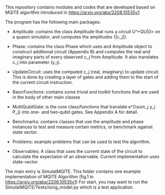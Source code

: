 This repository contains modules and codes that are developed based on MQITE algorithm introduced in https://arxiv.org/abs/2208.10535v1 

The program has the following main packages:

* Amplitude: contains the class Amplitude that runs a circuit U^+QU|0> on a quasm simulator, and computes the amplitudes {|c_j|}.

* Phase: contains the class Phase which uses and Amplitude object to construct additional circuit (Appendix B) and computes the real and imaginary parts of every observed c_j from Amplitude. It also translates c_j into parameter (y_j).

* UpdateCircuit: uses the computed c_j (real, imaginary) to update circuit. This is done by creating a layer of gates and adding them to the start of the current circuit instruction.

* BasicFunctions: contains some trivial and toolkit functions that are used in the body of other main classes

* MultiQubitGate: is the core class/functions that translate e^{\sum_j y_j P_j} into one- and two-qubit gates. See Appendix A for detail.

* Benchmarks: contains classes that use the amplitude and phase instances to test and measure certain metrics, or benchmark against state vector.

* Problems: example problems that can be used to test the algorithm.

* Observables: A class that uses the current state of the circuit to calculate the expectaion of an observable. Current implementation uses state-vector.

The main entry is SimulatMQITE. This folder contains one example implementation of MQITE Algorithm (fig.1 in https://arxiv.org/abs/2208.10535v1)
For start, you may want to run the SimulatMQITE/Tests/ising_model.py which is a test application.




